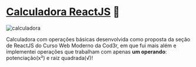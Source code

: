 <h1><a href="https://calculadora-react-harlon.netlify.app/">Calculadora ReactJS</a> 🧠</h1>

![calculadora](https://user-images.githubusercontent.com/89430601/173976827-efa1b7d9-3ec0-4f9e-b7a7-0eeeed3a330a.gif)
<p>Calculadora com operações básicas desenvolvida como proposta da seção de ReactJS do Curso Web Moderno da Cod3r, em que fui mais além e implementei operações que trabalham com apenas <strong>um operando</strong>: potenciação(x²) e raiz quadrada(√)!</p>

